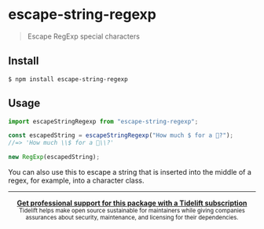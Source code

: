 # escape-string-regexp

> Escape RegExp special characters

## Install

```
$ npm install escape-string-regexp
```

## Usage

```js
import escapeStringRegexp from "escape-string-regexp";

const escapedString = escapeStringRegexp("How much $ for a 🦄?");
//=> 'How much \\$ for a 🦄\\?'

new RegExp(escapedString);
```

You can also use this to escape a string that is inserted into the middle of a
regex, for example, into a character class.

---

<div align="center">
	<b>
		<a href="https://tidelift.com/subscription/pkg/npm-escape-string-regexp?utm_source=npm-escape-string-regexp&utm_medium=referral&utm_campaign=readme">Get professional support for this package with a Tidelift subscription</a>
	</b>
	<br>
	<sub>
		Tidelift helps make open source sustainable for maintainers while giving companies<br>assurances about security, maintenance, and licensing for their dependencies.
	</sub>
</div>
